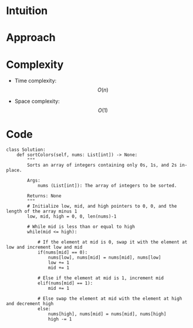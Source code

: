 # Intuition

<!-- Describe your first thoughts on how to solve this problem. -->

# Approach

<!-- Describe your approach to solving the problem. -->

# Complexity

- Time complexity: $$O(n)$$
<!-- Add your time complexity here, e.g. $$O(n)$$ -->

- Space complexity: $$O(1)$$
<!-- Add your space complexity here, e.g. $$O(n)$$ -->

# Code

```python3 []
class Solution:
    def sortColors(self, nums: List[int]) -> None:
        """
        Sorts an array of integers containing only 0s, 1s, and 2s in-place.

        Args:
            nums (List[int]): The array of integers to be sorted.

        Returns: None
        """
        # Initialize low, mid, and high pointers to 0, 0, and the length of the array minus 1
        low, mid, high = 0, 0, len(nums)-1

        # While mid is less than or equal to high
        while(mid <= high):

            # If the element at mid is 0, swap it with the element at low and increment low and mid
            if(nums[mid] == 0):
                nums[low], nums[mid] = nums[mid], nums[low]
                low += 1
                mid += 1

            # Else if the element at mid is 1, increment mid
            elif(nums[mid] == 1):
                mid += 1

            # Else swap the element at mid with the element at high and decrement high
            else:
                nums[high], nums[mid] = nums[mid], nums[high]
                high -= 1
```
